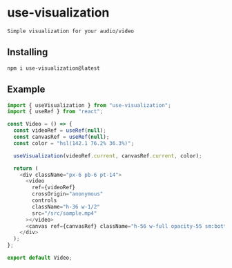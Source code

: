 # use-visualization

`Simple visualization for your audio/video`

## Installing

`npm i use-visualization@latest`

## Example

```javascript
import { useVisualization } from "use-visualization";
import { useRef } from "react";

const Video = () => {
  const videoRef = useRef(null);
  const canvasRef = useRef(null);
  const color = "hsl(142.1 76.2% 36.3%)";

  useVisualization(videoRef.current, canvasRef.current, color);

  return (
    <div className="px-6 pb-6 pt-14">
      <video
        ref={videoRef}
        crossOrigin="anonymous"
        controls
        className="h-36 w-1/2"
        src="/src/sample.mp4"
      ></video>
      <canvas ref={canvasRef} className="h-56 w-full opacity-55 sm:bottom-20" />
    </div>
  );
};

export default Video;
```
